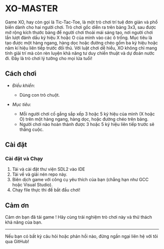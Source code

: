 # XO-MASTER

Game XO, hay còn gọi là Tic-Tac-Toe, là một trò chơi trí tuệ đơn giản và phổ biến dành cho hai người chơi. Trò chơi gốc diễn ra trên bảng 3x3, sau được mở rộng kích thước bảng để người chơi thoải mái sáng tạo, nơi người chơi lần lượt đánh dấu ký hiệu X hoặc O của mình vào các ô trống. Mục tiêu là tạo được một hàng ngang, hàng dọc hoặc đường chéo gồm ba ký hiệu hoặc năm kí hiệu liên tiếp trước đối thủ. Với luật chơi dễ hiểu, XO không chỉ mang tính giải trí mà còn rèn luyện khả năng tư duy chiến thuật và dự đoán nước đi. Đây là trò chơi lý tưởng cho mọi lứa tuổi!

## Cách chơi

- *Điều khiển*:
  - Dùng con trỏ chuột. 

- *Mục tiêu*:
  - Mỗi người chơi cố gắng sắp xếp 3 hoặc 5 ký hiệu của mình (X hoặc O) trên một hàng ngang, hàng dọc, hoặc đường chéo trên bảng.
  - Người chơi nào hoàn thành được 3 hoặc 5 ký hiệu liên tiếp trước sẽ thắng cuộc.

## Cài đặt

### Cài đặt và Chạy

1. Tải và cài đặt thư viện SDL2 vào IDE 
2. Tải về và giải nén repo này.
3. Biên dịch game với công cụ yêu thích của bạn (chẳng hạn như GCC hoặc Visual Studio).
4. Chạy file thực thi để bắt đầu chơi!

## Cảm ơn

Cảm ơn bạn đã tải game ! Hãy cùng trải nghiệm trò chơi này và thử thách khả năng của bạn.

---

Nếu bạn có bất kỳ câu hỏi hoặc phản hồi nào, đừng ngần ngại liên hệ với tôi qua GitHub!
